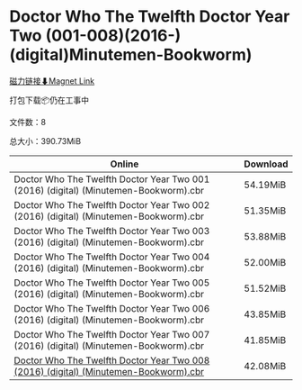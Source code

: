 # Doctor Who The Twelfth Doctor Year Two (001-008)(2016-)(digital)Minutemen-Bookworm)

[磁力链接⬇Magnet Link](magnet:?xt=urn:btih:d443cc908e3a68255d32193184990bb16d584098&dn=Doctor%20Who%20The%20Twelfth%20Doctor%20Year%20Two%20%28001-008%29%282016-%29%28digital%29Minutemen-Bookworm%29)

打包下载📦仍在工事中

文件数：8

总大小：390.73MiB

Online | Download
--- | ---
Doctor Who The Twelfth Doctor Year Two 001 (2016) (digital) (Minutemen-Bookworm).cbr | 54.19MiB
Doctor Who The Twelfth Doctor Year Two 002 (2016) (digital) (Minutemen-Bookworm).cbr | 51.35MiB
Doctor Who The Twelfth Doctor Year Two 003 (2016) (digital) (Minutemen-Bookworm).cbr | 53.88MiB
Doctor Who The Twelfth Doctor Year Two 004 (2016) (digital) (Minutemen-Bookworm).cbr | 52.00MiB
Doctor Who The Twelfth Doctor Year Two 005 (2016) (digital) (Minutemen-Bookworm).cbr | 51.52MiB
Doctor Who The Twelfth Doctor Year Two 006 (2016) (digital) (Minutemen-Bookworm).cbr | 43.85MiB
Doctor Who The Twelfth Doctor Year Two 007 (2016) (digital) (Minutemen-Bookworm).cbr | 41.85MiB
[Doctor Who The Twelfth Doctor Year Two 008 (2016) (digital) (Minutemen-Bookworm).cbr](https://github.com/alicewish/markdown/blob/master/comic/Doctor-Who-Twelfth-Doctor-Year-Two-008-2016-digital-Minutemen-Bookworm-cbr.md) | 42.08MiB